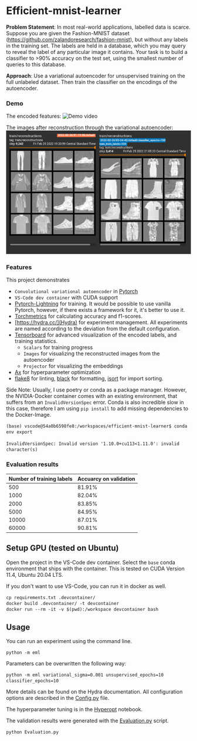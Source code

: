 # Efficient-mnist-learner

**Problem Statement**: In most real-world applications, labelled data is scarce. Suppose you are given the Fashion-MNIST dataset (https://github.com/zalandoresearch/fashion-mnist), but without any labels in the training set. The labels are held in a database, which you may query to reveal the label of any particular image it contains. Your task is to build a classifier to >90% accuracy on the test set, using the smallest number of queries to this database.

**Approach**: Use a variational autoencoder for unsupervised training on the full unlabeled dataset. Then train the classifier on the encodings of the autoencoder.

### Demo

The encoded features:
![Demo video](docs/TSNEDemo.gif)

The images after reconstruction through the variational autoencoder:
![Reconstruction Demo](docs/ReconstructionDemo.png)

### Features

This project demonstrates

- `Convolutional variational autoencoder` in [Pytorch](https://pytorch.org/)
- `VS-Code dev container` with CUDA support
- [Pytorch-Lightning](https://www.pytorchlightning.ai/) for training. It would be possible to use vanilla Pytorch, however, if there exists a framework for it, it's better to use it.
- [Torchmetrics](https://torchmetrics.readthedocs.io/en/latest/) for calculating accuracy and f1-scores.
- [https://hydra.cc/](Hydra) for experiment management. All experiments are named according to the deviation from the default configuration.
- [Tensorboard](https://www.tensorflow.org/tensorboard) for advanced visualization of the encoded labels, and training statistics.
    - `Scalars` for training progress
    - `Images` for visualizing the reconstructed images from the autoencoder
    - `Projector` for visualizing the embeddings
- [Ax](https://ax.dev/) for hyperparameter optimization
- [flake8](https://flake8.pycqa.org/en/latest/) for linting, [black](https://black.readthedocs.io/en/stable/) for formatting, [isort](https://pycqa.github.io/isort/) for import sorting.

Side Note: Usually, I use poetry or conda as a package manager. However, the NVIDIA-Docker container comes with an existing environment, that suffers from an `InvalidVersionSpec` error. Conda is also incredible slow in this case, therefore I am using `pip install` to add missing dependencies to the Docker-Image. 

```console
(base) vscode@54a0b6598fe8:/workspaces/efficient-mnist-learner$ conda env export

InvalidVersionSpec: Invalid version '1.10.0+cu113<1.11.0': invalid character(s)
```

### Evaluation results

Number of training labels | Accuarcy on validation
--- | --- 
500 | 81.91%
1000 | 82.04%
2000 | 83.85%
5000 | 84.95%
10000 | 87.01%
60000 | 90.81%


## Setup GPU (tested on Ubuntu)

Open the project in the VS-Code dev container. Select the `base` conda environment that ships with the container. This is tested on CUDA Version 11.4, Ubuntu 20.04 LTS.

If you don't want to use VS-Code, you can run it in docker as well.

```console
cp requirements.txt .devcontainer/
docker build .devcontainer/ -t devcontainer
docker run --rm -it -v $(pwd):/workspace devcontainer bash
```

## Usage

You can run an experiment using the command line.

```console
python -m eml
```

Parameters can be overwritten the following way:

```console
python -m eml variational_sigma=0.001 unsupervised_epochs=10 classifier_epochs=10
```

More details can be found on the Hydra documentation. All configuration options are described in the [Config.py](eml/Config.py) file.

The hyperparameter tuning is in the [Hyperopt](Hyperopt.ipynb) notebook.

The validation results were generated with the [Evaluation.py](Evaluation.py) script.

```console
python Evaluation.py
```
